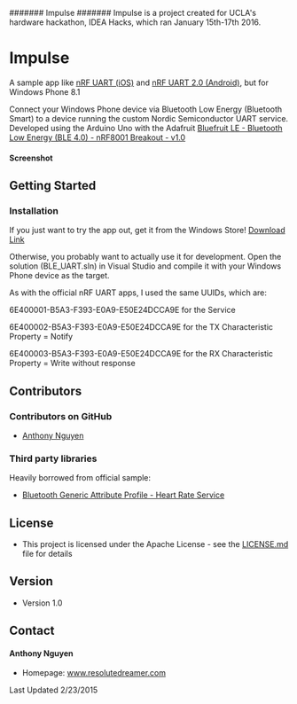 #######
Impulse
#######
Impulse is a project created for UCLA's hardware hackathon, IDEA Hacks, which ran January 15th-17th 2016.

Impulse
======
A sample app like [nRF UART (iOS)](https://itunes.apple.com/us/app/nrf-uart/id614594903?mt=8) and [nRF UART 2.0 (Android)](https://play.google.com/store/apps/details?id=com.nordicsemi.nrfUARTv2&hl=en), but for Windows Phone 8.1

Connect your Windows Phone device via Bluetooth Low Energy (Bluetooth Smart) to a device running the custom Nordic Semiconductor UART service. Developed using the Arduino Uno with the Adafruit [Bluefruit LE - Bluetooth Low Energy (BLE 4.0) - nRF8001 Breakout - v1.0](https://www.adafruit.com/product/1697)

#### Screenshot


## Getting Started

### Installation

If you just want to try the app out, get it from the Windows Store!
[Download Link](https://www.microsoft.com/en-us/store/apps/bluetooth-le-uart-8001/9nblgggzpw0q)

Otherwise, you probably want to actually use it for development. Open the solution (BLE_UART.sln) in Visual Studio and compile it with your Windows Phone device as the target.

As with the official nRF UART apps, I used the same UUIDs, which are:

6E400001-B5A3-F393-E0A9-E50E24DCCA9E
for the Service

6E400002-B5A3-F393-E0A9-E50E24DCCA9E
for the TX Characteristic Property = Notify

6E400003-B5A3-F393-E0A9-E50E24DCCA9E
for the RX Characteristic Property = Write without response



## Contributors

### Contributors on GitHub
* [Anthony Nguyen](https://github.com/resolutedreamer)

### Third party libraries
Heavily borrowed from official sample:
*  [Bluetooth Generic Attribute Profile - Heart Rate Service](https://code.msdn.microsoft.com/windowsapps/Bluetooth-Generic-5a99ef95)

## License 
* This project is licensed under the Apache License - see the [LICENSE.md](https://github.com/resolutedreamer/BLE_UART_8001/blob/master/LICENSE) file for details

## Version 
* Version 1.0

## Contact
#### Anthony Nguyen
* Homepage: www.resolutedreamer.com




Last Updated 2/23/2015
